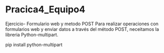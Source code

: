 # Pracica4_Equipo4
 Ejercicio- Formulario web y metodo POST
Para realizar operaciones con formularios web y enviar datos a través del método POST, neceitamos la libreria Python-multipart.

pip install python-multipart
